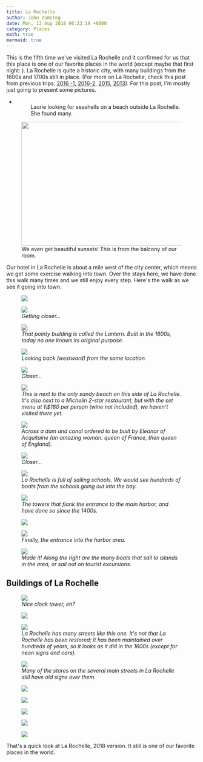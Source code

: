 ```yaml
---
title: La Rochelle
author: John Zumsteg
date: Mon, 13 Aug 2018 06:23:19 +0000
category: Places
math: true
mermaid: true
---
```

<!-- wp:paragraph -->
<p>This is the fifth time we've visited La Rochelle and it confirmed for us that this place is one of our favorite places in the world (except maybe that first night: ). La Rochelle is quite a historic city, with many buildings from the 1600s and 1700s still in place. (For more on La Rochelle, check this post from previous trips: <a href="http://zumsteg.us/?p=3602">2016 -1</a>, <a href="http://zumsteg.us/?p=3643">2016-2</a>, <a href="http://zumsteg.us/?p=2542">2015</a>, <a href="http://zumsteg.us/?p=769">2013</a>). For this post, I'm mostly just going to present some pictures.</p>
<!-- /wp:paragraph -->

<!-- wp:gallery -->
<ul class="wp-block-gallery columns-1 is-cropped">
<li class="blocks-gallery-item">
<figure><img class="wp-image-5208" src="http:/assets/images/2018/08/DSC05717.jpg" alt="" data-id="5208" data-link="http://zumsteg.us/?attachment_id=5208" />
<figcaption>Laurie looking for seashells on a beach outside La Rochelle. She found many.</figcaption>
</figure>
</li>
</ul>
<!-- /wp:gallery -->

<!-- wp:image {"id":5210,"width":580,"height":326} -->
<figure class="wp-block-image is-resized"><img class="wp-image-5210" src="http:/assets/images/2018/08/DSC07330.jpg" alt="" width="580" height="326" />
<figcaption>We even get beautiful sunsets! This is from the balcony of our room.</figcaption>
</figure>
<!-- /wp:image -->

<!-- wp:paragraph -->
<p>Our hotel in La Rochelle is about a mile west of the city center, which means we get some exercise walking into town. Over the stays here, we have done this walk many times and we still enjoy every step. Here's the walk as we see it going into town.</p>
<p><figure>
	<img src="{{site.url}}/assets/images/2018/08/DSC07337.jpg"/>
	<figcaption></figcaption>
</figure>

</p>
<figure>
	<img src="{{site.url}}/assets/images/2018/08/DSC07339.jpg"/>
	<figcaption><em>Getting closer...</em></figcaption>
</figure>


<figure>
	<img src="{{site.url}}/assets/images/2018/08/DSC07335.jpg"/>
	<figcaption><em>That pointy building is called the Lantern. Built in the 1600s, today no one knows its original purpose.</em></figcaption>
</figure>


<figure>
	<img src="{{site.url}}/assets/images/2018/08/DSC07341.jpg"/>
	<figcaption><em>Looking back (westward) from the same location.</em></figcaption>
</figure>


<figure>
	<img src="{{site.url}}/assets/images/2018/08/DSC07342.jpg"/>
	<figcaption><em>Closer...</em></figcaption>
</figure>


<figure>
	<img src="{{site.url}}/assets/images/2018/08/DSC07343.jpg"/>
	<figcaption><em>This is next to the only sandy beach on this side of La Rochelle. It's also next to a Michelin 2-star restaurant, but with the set menu at \\$180 per person (wine not included), we haven't visited there yet.</em></figcaption>
</figure>


<figure>
	<img src="{{site.url}}/assets/images/2018/08/DSC07345.jpg"/>
	<figcaption><em>Across a dam and canal ordered to be built by Eleanor of Acquitaine (an amazing woman: queen of France, then queen of England).</em></figcaption>
</figure>


<figure>
	<img src="{{site.url}}/assets/images/2018/08/DSC07346.jpg"/>
	<figcaption><em>Closer...</em></figcaption>
</figure>


<figure>
	<img src="{{site.url}}/assets/images/2018/08/DSC07348.jpg"/>
	<figcaption><em>La Rochelle is full of sailing schools. We would see hundreds of boats from the schools going out into the bay.</em></figcaption>
</figure>


<figure>
	<img src="{{site.url}}/assets/images/2018/08/DSC07349.jpg"/>
	<figcaption><em>The towers that flank the entrance to the main harbor, and have done so since the 1400s.</em></figcaption>
</figure>


<p><figure>
	<img src="{{site.url}}/assets/images/2018/08/DSC07350.jpg"/>
	<figcaption></figcaption>
</figure>

</p>
<figure>
	<img src="{{site.url}}/assets/images/2018/08/DSC07351.jpg"/>
	<figcaption><em>Finally, the entrance into the harbor area.</em></figcaption>
</figure>


<figure>
	<img src="{{site.url}}/assets/images/2018/08/DSC07353.jpg"/>
	<figcaption><em>Made it! Along the right are the many boats that sail to islands in the area, or sail out on tourist excursions.</em></figcaption>
</figure>


<h2>Buildings of La Rochelle</h2>
<figure>
	<img src="{{site.url}}/assets/images/2018/08/DSC07355.jpg"/>
	<figcaption><em>Nice clock tower, eh?</em></figcaption>
</figure>


<p><figure>
	<img src="{{site.url}}/assets/images/2018/08/DSC07386.jpg"/>
	<figcaption></figcaption>
</figure>

</p>
<figure>
	<img src="{{site.url}}/assets/images/2018/08/DSC07363.jpg"/>
	<figcaption><em>La Rochelle has many streets like this one. It's not that La Rochelle has been restored; it has been maintained over hundreds of years, so it looks as it did in the 1600s (except for neon signs and cars).</em></figcaption>
</figure>


<figure>
	<img src="{{site.url}}/assets/images/2018/08/DSC07372.jpg"/>
	<figcaption><em>Many of the stores on the several main streets in La Rochelle still have old signs over them.</em></figcaption>
</figure>


<p><figure>
	<img src="{{site.url}}/assets/images/2018/08/DSC07382.jpg"/>
	<figcaption></figcaption>
</figure>

<figure>
	<img src="{{site.url}}/assets/images/2018/08/DSC07373.jpg"/>
	<figcaption></figcaption>
</figure>

<figure>
	<img src="{{site.url}}/assets/images/2018/08/DSC07380.jpg"/>
	<figcaption></figcaption>
</figure>

</p>
<p><figure>
	<img src="{{site.url}}/assets/images/2018/08/DSC07365.jpg"/>
	<figcaption></figcaption>
</figure>

<figure>
	<img src="{{site.url}}/assets/images/2018/08/DSC07398.jpg"/>
	<figcaption></figcaption>
</figure>

</p>
<p>That's a quick look at La Rochelle, 2018 version. It still is one of our favorite places in the world.</p>
